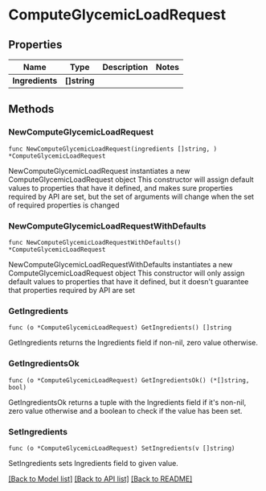 # ComputeGlycemicLoadRequest

## Properties

Name | Type | Description | Notes
------------ | ------------- | ------------- | -------------
**Ingredients** | **[]string** |  | 

## Methods

### NewComputeGlycemicLoadRequest

`func NewComputeGlycemicLoadRequest(ingredients []string, ) *ComputeGlycemicLoadRequest`

NewComputeGlycemicLoadRequest instantiates a new ComputeGlycemicLoadRequest object
This constructor will assign default values to properties that have it defined,
and makes sure properties required by API are set, but the set of arguments
will change when the set of required properties is changed

### NewComputeGlycemicLoadRequestWithDefaults

`func NewComputeGlycemicLoadRequestWithDefaults() *ComputeGlycemicLoadRequest`

NewComputeGlycemicLoadRequestWithDefaults instantiates a new ComputeGlycemicLoadRequest object
This constructor will only assign default values to properties that have it defined,
but it doesn't guarantee that properties required by API are set

### GetIngredients

`func (o *ComputeGlycemicLoadRequest) GetIngredients() []string`

GetIngredients returns the Ingredients field if non-nil, zero value otherwise.

### GetIngredientsOk

`func (o *ComputeGlycemicLoadRequest) GetIngredientsOk() (*[]string, bool)`

GetIngredientsOk returns a tuple with the Ingredients field if it's non-nil, zero value otherwise
and a boolean to check if the value has been set.

### SetIngredients

`func (o *ComputeGlycemicLoadRequest) SetIngredients(v []string)`

SetIngredients sets Ingredients field to given value.



[[Back to Model list]](../README.md#documentation-for-models) [[Back to API list]](../README.md#documentation-for-api-endpoints) [[Back to README]](../README.md)


